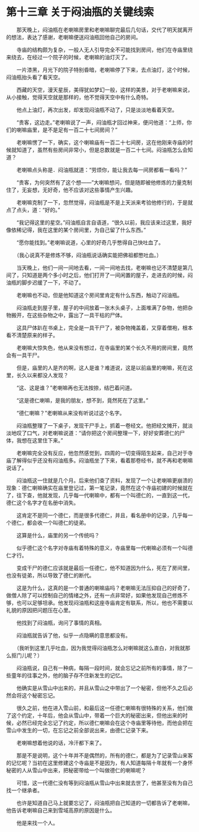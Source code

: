# 第十三章 关于闷油瓶的关键线索


　　那天晚上，闷油瓶在老喇嘛房里和老喇嘛聊完最后几句话，交代了明天就离开的想法，表达了感谢，老喇嘛便送闷油瓶回他自己的房间。

　　寺庙的结构颇为复杂，一般人无人引导完全不可能找到房间，他们在寺庙里绕来绕去，在经过一个院子的时候，老喇嘛的油灯灭了。

　　一片漆黑，月光下的院子特别昏暗，老喇嘛停了下来，去点油灯，这个时候，闷油瓶抬头看了看天空。

　　西藏的天空，漫天星辰，美得犹如梦幻一般，这样的美景，对于老喇嘛来说，从小接触，觉得天空就是那样的，他不觉得天空中有什么奇特。

　　他点上油灯，再次出发，却发现闷油瓶不动了，只是淡淡地看着天空。

　　“贵客，这边走。”老喇嘛说了一声，闷油瓶才回过神来，便问他道：“上师，你们的喇嘛庙里，是不是足有一百二十七间房间？”

　　老喇嘛愣了一下，确实，这个喇嘛庙有一百二十七间房，这在他刚来寺庙的时候就知道了，虽然有些房间非常小，但是总数就是一百二十七间。闷油瓶怎么会知道？

　　老喇嘛点头称是．闷油瓶就道：“劳烦你，能让我去每一间房都看一看吗？”

　　“贵客，为何突然有了这个想——”大喇嘛想问，但是随即被他修炼的力量克制住了，无妄想，无好奇，他不应该对这些事情产生兴趣。

　　老喇嘛克制了一下，忽然觉得，闷油瓶是不是上天派来考验他修行的，于是就点了点头，道：“好的。”

　　“我记得这里的星空。”闷油瓶自言自语道，“很久以前，我应该来过这里，我好像依稀记得，我在这里的某个房间里，为自己留了什么东西。”

　　“愿你能找到。”老喇嘛说道，心里的好奇几乎憋得自己快吐血了。

　　（我心说真不是修炼不够，闷油瓶说话确实能把佛祖都憋吐血。）

　　当天晚上，他们一间一间地去看，一间一间地去找，老喇嘛也记不清楚是第几间了，只知道是两个多小时之后，他们打开了一间闲置的屋子，走进去的时候，闷油瓶的脚步迟缓了一下，不动了。

　　老喇嘛也不动，但是他知道这个房间里肯定有什么东西，触动了闷油瓶。

　　闷油瓶走到屋子里，屋子的中间放着一张木头桌子，上面堆满了杂物，他把杂物搬开，在这些杂物之中，露出了一具干枯的尸体。

　　这具尸体趴在书桌上，完全是一具干尸了，被杂物掩盖着，又穿着僧袍，根本看不清楚原来的样子。

　　老喇嘛大惊失色，他从来没有想过，在寺庙里的某个长久不用的房间里，竟然会有一具干尸。

　　但是，庙里的人是齐的啊，这人是谁？难道说，这是以前庙里的喇嘛，死在这里，长久以来都没人发现？

　　“这、这是谁？”老喇嘛再也无法按捺，结巴着问道。

　　“这是德仁喇嘛，是我的朋友，想不到，竟然死在了这里。”

　　“德仁喇嘛？”老喇嘛从来没有听说过这个名字。

　　闷油瓶整理了一下桌子，发现干尸手上，抓着一卷经文。他把经文摊开，就淡淡地叹了口气，对老喇嘛说道：“请你把这个房间整理一下，好好安葬德仁的尸体，我想在这里住下来。”

　　老喇嘛完全没有反应，他忽然感觉到，四周的一切变得陌生起来，自己对于寺庙了解得似乎还没有闷油瓶多。闷油瓶坐了下来，看着那卷经书，就不再和老喇嘛说话了。

　　闷油瓶这一住就是几个月。后来他们查了资料，发现了一个让老喇嘛更崩溃的现象：德仁喇嘛确实在庙里登记过，第一笔记录，竟然在这个寺庙初建的时候就在了，往下查，他就发现，几乎每一代喇嘛中，都有一个叫德仁的，一直到这一代，德仁这个名字才在名册中消失。

　　这肯定不是同一个德仁，而是很多代德仁，并且，看名册中的记录，几乎每一个德仁，都会收一个叫德仁的徒弟。

　　这算是什么，庙里的另一个传统吗？

　　似乎德仁这个名字对寺庙有着特殊的意义，寺庙里每一代喇嘛必须有一个叫德仁才行。

　　变成干尸的德仁应该就是最后一任德仁，他不知道因为什么，死在了房间里，也没有徒弟，所以导致了德仁的断代。

　　这是为什么，这真的是一个普通的喇嘛庙吗？老喇嘛无法压抑自己的好奇了，做僧人除了可以控制自己的情绪之外，还有一点非常好，如果他发现自己修炼不够，也可以足够坦承。他发现闷油瓶和这座寺庙肯定有联系，所以，他也不需要以礼貌的原因把问题压在心里。

　　他找到了闷油瓶，询问了事情的真相。

　　闷油瓶就告诉了他，似乎一点隐瞒的意思都没有。

　　（我听到这里几乎吐血，因为我觉得闷油瓶怎么对喇嘛就这么直白，对我就那么抠门儿呢？）

　　闷油瓶说，自己有一种病，每隔一段时间，就会忘记之前所有的事情，除了一些童年的往事之外，他的脑子存不住新发生的记忆。

　　他确实是从雪山中出来的，并且从雪山之中带出了一个秘密，但他不久之后必然会将这个秘密忘记。

　　很久之前，他在进入雪山前，和最后这一任德仁喇嘛有很特殊的关系，他们做了这个约定，十年后，他会从雪山中，带着一个巨大的秘密出来，但他出来的时候，必然已经完全忘记了约定，所以德仁喇嘛会在这个寺庙里等待他，而他会把在雪山中发生的一切，在忘记之前全部说出来，由德仁记录下来。

　　老喇嘛想着他说的话，冷汗都下来了。

　　那是不是说明，这个十年并不是偶然的，所有的德仁，都是为了记录雪山来客的记忆呢？当初在这里修建这个寺庙是不是因为，有人知道每隔十年就有一个身怀秘密的人从雪山中出来，把秘密带给一个叫做德仁的喇嘛呢？

　　可惜，这一代德仁没有等到闷油瓶从雪山中出来就去世了，他甚至没有为自己找一个继承者。

　　也许是知道自己马上就要忘记了，闷油瓶把自己知道的一切都告诉了老喇嘛，他告诉老喇嘛自己来到雪域高原的原因是什么。

　　他是来找一个人。


